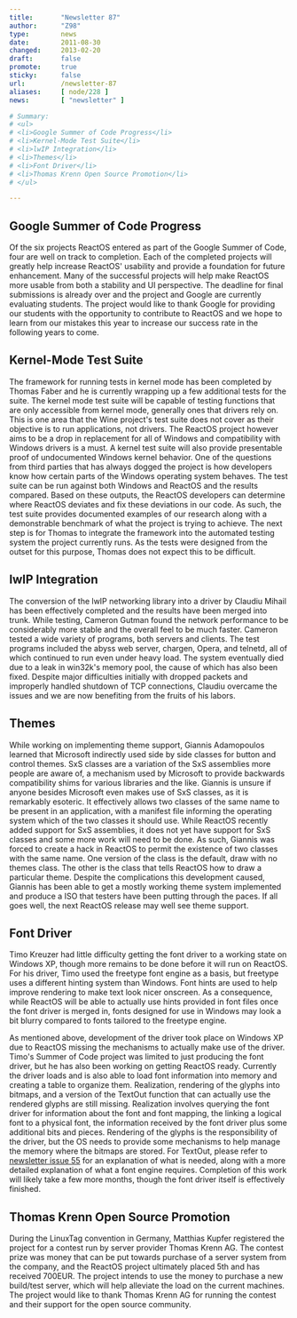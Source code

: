 ```yaml
---
title:       "Newsletter 87"
author:      "Z98"
type:        news
date:        2011-08-30
changed:     2013-02-20
draft:       false
promote:     true
sticky:      false
url:         /newsletter-87
aliases:     [ node/228 ]
news:        [ "newsletter" ]

# Summary:
# <ul>
# <li>Google Summer of Code Progress</li>
# <li>Kernel-Mode Test Suite</li>
# <li>lwIP Integration</li>
# <li>Themes</li>
# <li>Font Driver</li>
# <li>Thomas Krenn Open Source Promotion</li>
# </ul>

---
```

<h2>Google Summer of Code Progress</h2>
<p>Of the six projects ReactOS entered as part of the Google Summer of Code, four are well on track to completion.  Each of the completed projects will greatly help increase ReactOS' usability and provide a foundation for future enhancement.  Many of the successful projects will help make ReactOS more usable from both a stability and UI perspective.  The deadline for final submissions is already over and the project and Google are currently evaluating students.  The project would like to thank Google for providing our students with the opportunity to contribute to ReactOS and we hope to learn from our mistakes this year to increase our success rate in the following years to come.</p>
<h2>Kernel-Mode Test Suite</h2>
<p>The framework for running tests in kernel mode has been completed by Thomas Faber and he is currently wrapping up a few additional tests for the suite.  The kernel mode test suite will be capable of testing functions that are only accessible from kernel mode, generally ones that drivers rely on.  This is one area that the Wine project's test suite does not cover as their objective is to run applications, not drivers.  The ReactOS project however aims to be a drop in replacement for all of Windows and compatibility with Windows drivers is a must.  A kernel test suite will also provide presentable proof of undocumented Windows kernel behavior.  One of the questions from third parties that has always dogged the project is how developers know how certain parts of the Windows operating system behaves.  The test suite can be run against both Windows and ReactOS and the results compared.  Based on these outputs, the ReactOS developers can determine where ReactOS deviates and fix these deviations in our code.  As such, the test suite provides documented examples of our research along with a demonstrable benchmark of what the project is trying to achieve.  The next step is for Thomas to integrate the framework into the automated testing system the project currently runs.  As the tests were designed from the outset for this purpose, Thomas does not expect this to be difficult.</p>
<h2>lwIP Integration</h2>
<p>The conversion of the lwIP networking library into a driver by Claudiu Mihail has been effectively completed and the results have been merged into trunk.  While testing, Cameron Gutman found the network performance to be considerably more stable and the overall feel to be much faster.  Cameron tested a wide variety of programs, both servers and clients.  The test programs included the abyss web server, chargen, Opera, and telnetd, all of which continued to run even under heavy load.  The system eventually died due to a leak in win32k's memory pool, the cause of which has also been fixed.  Despite major difficulties initially with dropped packets and improperly handled shutdown of TCP connections, Claudiu overcame the issues and we are now benefiting from the fruits of his labors.</p>
<h2>Themes</h2>
<p>While working on implementing theme support, Giannis Adamopoulos learned that Microsoft indirectly used side by side classes for button and control themes.  SxS classes are a variation of the SxS assemblies more people are aware of, a mechanism used by Microsoft to provide backwards compatibility shims for various libraries and the like.  Giannis is unsure if anyone besides Microsoft even makes use of SxS classes, as it is remarkably esoteric.  It effectively allows two classes of the same name to be present in an application, with a manifest file informing the operating system which of the two classes it should use.  While ReactOS recently added support for SxS assemblies, it does not yet have support for SxS classes and some more work will need to be done.  As such, Giannis was forced to create a hack in ReactOS to permit the existence of two classes with the same name.  One version of the class is the default, draw with no themes class.  The other is the class that tells ReactOS how to draw a particular theme.  Despite the complications this development caused, Giannis has been able to get a mostly working theme system implemented and produce a ISO that testers have been putting through the paces.  If all goes well, the next ReactOS release may well see theme support.</p>
<h2>Font Driver</h2>
<p>Timo Kreuzer had little difficulty getting the font driver to a working state on Windows XP, though more remains to be done before it will run on ReactOS.  For his driver, Timo used the freetype font engine as a basis, but freetype uses a different hinting system than Windows.  Font hints are used to help improve rendering to make text look nicer onscreen.  As a consequence, while ReactOS will be able to actually use hints provided in font files once the font driver is merged in, fonts designed for use in Windows may look a bit blurry compared to fonts tailored to the freetype engine.</p>
<p>As mentioned above, development of the driver took place on Windows XP due to ReactOS missing the mechanisms to actually make use of the driver.  Timo's Summer of Code project was limited to just producing the font driver, but he has also been working on getting ReactOS ready.  Currently the driver loads and is also able to load font information into memory and creating a table to organize them.  Realization, rendering of the glyphs into bitmaps, and a version of the TextOut function that can actually use the rendered glyphs are still missing.  Realization involves querying the font driver for information about the font and font mapping, the linking a logical font to a physical font, the information received by the font driver plus some additional bits and pieces.  Rendering of the glyphs is the responsibility of the driver, but the OS needs to provide some mechanisms to help manage the memory where the bitmaps are stored.  For TextOut, please refer to <a href="../en/newsletter_55.html">newsletter issue 55</a> for an explanation of what is needed, along with a more detailed explanation of what a font engine requires.  Completion of this work will likely take a few more months, though the font driver itself is effectively finished.</p>
<h2>Thomas Krenn Open Source Promotion</h2>
<p>During the LinuxTag convention in Germany, Matthias Kupfer registered the project for a contest run by server provider Thomas Krenn AG.  The contest prize was money that can be put towards purchase of a server system from the company, and the ReactOS project ultimately placed 5th and has received 700EUR.  The project intends to use the money to purchase a new build/test server, which will help alleviate the load on the current machines.  The project would like to thank Thomas Krenn AG for running the contest and their support for the open source community.</p>
<p>&nbsp;</p>
